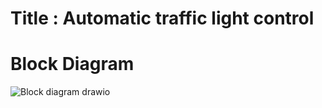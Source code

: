 #                                                       Title : Automatic traffic light control

# Block Diagram
![Block diagram drawio](https://user-images.githubusercontent.com/98832647/154839717-10fa1cdb-f2ed-4faa-bce5-a1dd9c7ce268.png)
